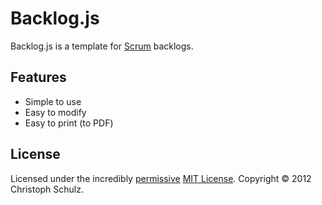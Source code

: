 # Backlog.js

Backlog.js is a template for [Scrum](http://en.wikipedia.org/wiki/Scrum_%28software_development%29) backlogs.

## Features

- Simple to use
- Easy to modify
- Easy to print (to PDF)

## License

Licensed under the incredibly [permissive](http://en.wikipedia.org/wiki/Permissive_free_software_licence) [MIT License](http://creativecommons.org/licenses/MIT/). Copyright &copy; 2012 Christoph Schulz.
